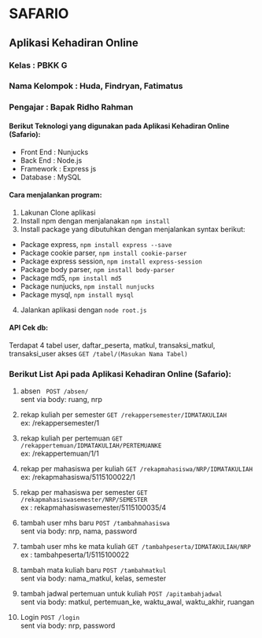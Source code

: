# SAFARIO
## Aplikasi Kehadiran Online

### Kelas         : PBKK G
### Nama Kelompok : Huda, Findryan, Fatimatus
### Pengajar      : Bapak Ridho Rahman

#### Berikut Teknologi yang digunakan pada Aplikasi Kehadiran Online (Safario):
* Front End       : Nunjucks
* Back End        : Node.js
* Framework       : Express js
* Database        : MySQL

#### Cara menjalankan program:
1. Lakunan Clone aplikasi
2. Install npm dengan menjalanakan  ``` npm install ```
3. Install package yang dibutuhkan dengan menjalankan syntax berikut:
 * Package express, ``` npm install express --save ```
 * Package cookie parser, ``` npm install cookie-parser ```
 * Package express session, ``` npm install express-session ```
 * Package body parser, ``` npm install body-parser ```
 * Package md5, ``` npm install md5 ```
 * Package nunjucks, ``` npm install nunjucks ```
 * Package mysql, ``` npm install mysql ```
4. Jalankan aplikasi dengan ``` node root.js ```

#### API Cek db:
Terdapat 4 tabel user, daftar_peserta, matkul, transaksi_matkul, transaksi_user
akses
``` GET /tabel/(Masukan Nama Tabel) ```


### Berikut List Api pada Aplikasi Kehadiran Online (Safario):
1. absen
  ``` POST /absen/```
<br/>sent via body: ruang, nrp

2. rekap kuliah per semester
  ``` GET /rekappersemester/IDMATAKULIAH ```
<br/>ex: /rekappersemester/1

3. rekap kuliah per pertemuan
  ``` GET /rekappertemuan/IDMATAKULIAH/PERTEMUANKE ```
<br/>ex: /rekappertemuan/1/1

4. rekap per mahasiswa per kuliah
  ``` GET /rekapmahasiswa/NRP/IDMATAKULIAH ```
<br/>ex: /rekapmahasiswa/5115100022/1

5. rekap per mahasiswa per semester
  ``` GET /rekapmahasiswasemester/NRP/SEMESTER ```
<br/>ex : rekapmahasiswasemester/5115100035/4

6. tambah user mhs baru
  ``` POST /tambahmahasiswa ```
<br/>sent via body: nrp, nama, password

7. tambah user mhs ke mata kuliah
  ``` GET /tambahpeserta/IDMATAKULIAH/NRP ```
<br/> ex : tambahpeserta/1/5115100022

8. tambah mata kuliah baru
  ``` POST /tambahmatkul ```
<br/>sent via body: nama_matkul, kelas, semester

9. tambah jadwal pertemuan untuk kuliah
``` POST /apitambahjadwal ```
<br/>sent via body: matkul, pertemuan_ke, waktu_awal, waktu_akhir, ruangan


10. Login
``` POST /login ```
<br/>sent via body: nrp, password
